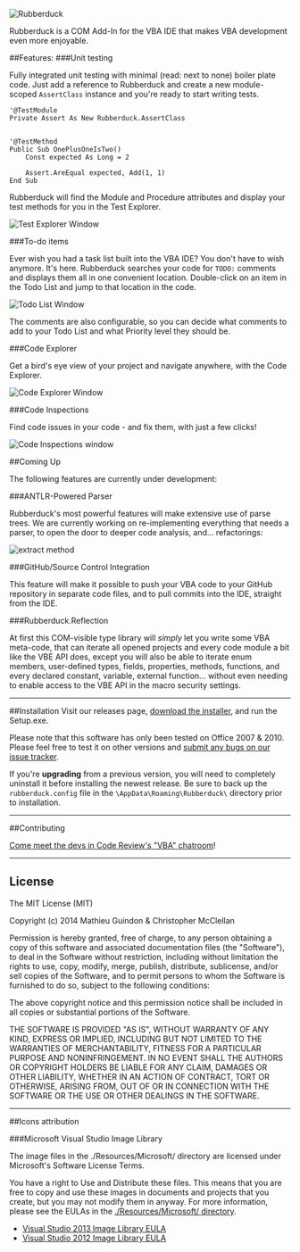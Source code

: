 ![Rubberduck](http://i.stack.imgur.com/taIMg.png)

Rubberduck is a COM Add-In for the VBA IDE that makes VBA development even more enjoyable. 

##Features:
###Unit testing

Fully integrated unit testing with minimal (read: next to none) boiler plate code. Just add a reference to Rubberduck and create a new module-scoped `AssertClass` instance and you're ready to start writing tests. 

    '@TestModule
    Private Assert As New Rubberduck.AssertClass
    
    
    '@TestMethod
    Public Sub OnePlusOneIsTwo()
        Const expected As Long = 2
        
        Assert.AreEqual expected, Add(1, 1)
    End Sub

Rubberduck will find the Module and Procedure attributes and display your test methods for you in the Test Explorer.

![Test Explorer Window](http://imgur.com/NepssQ8.png)

###To-do items

Ever wish you had a task list built into the VBA IDE? You don't have to wish anymore. It's here. Rubberduck searches your code for `TODO:` comments and displays them all in one convenient location. Double-click on an item in the Todo List and jump to that location in the code. 

![Todo List Window](http://imgur.com/Xl1hfcQ.png)

The comments are also configurable, so you can decide what comments to add to your Todo List and what Priority level they should be.

###Code Explorer

Get a bird's eye view of your project and navigate anywhere, with the Code Explorer.

![Code Explorer Window](http://i.imgur.com/bkDOB4w.png)

###Code Inspections

Find code issues in your code - and fix them, with just a few clicks!

![Code Inspections window](http://i.imgur.com/djvt8H5.png)

##Coming Up

The following features are currently under development:

###ANTLR-Powered Parser

Rubberduck's most powerful features will make extensive use of parse trees. We are currently working on re-implementing everything that needs a parser, to open the door to deeper code analysis, and... refactorings:

![extract method](http://i.stack.imgur.com/FhUwt.png)

###GitHub/Source Control Integration

This feature will make it possible to push your VBA code to your GitHub repository in separate code files, and to pull commits into the IDE, straight from the IDE.

###Rubberduck.Reflection

At first this COM-visible type library will *simply* let you write some VBA meta-code, that can iterate all opened projects and every code module a bit like the VBE API does, except you will also be able to iterate enum members, user-defined types, fields, properties, methods, functions, and every declared constant, variable, external function... without even needing to enable access to the VBE API in the macro security settings.

---

##Installation 
Visit our releases page, [download the installer](https://github.com/retailcoder/Rubberduck/releases/tag/v1.01-alpha2), and run the Setup.exe. 

Please note that this software has only been tested on Office 2007 & 2010.
Please feel free to test it on other versions and [submit any bugs on our issue tracker](https://github.com/retailcoder/Rubberduck/issues).

If you're **upgrading** from a previous version, you will need to completely uninstall it before installing the newest release. Be sure to back up the `rubberduck.config` file in the `\AppData\Roaming\Rubberduck\` directory prior to installation.

---

##Contributing

[Come meet the devs in Code Review's "VBA" chatroom](http://chat.stackexchange.com/rooms/14929/vba)!

---

## License

The MIT License (MIT)

Copyright (c) 2014 Mathieu Guindon & Christopher McClellan

Permission is hereby granted, free of charge, to any person obtaining a copy
of this software and associated documentation files (the "Software"), to deal
in the Software without restriction, including without limitation the rights
to use, copy, modify, merge, publish, distribute, sublicense, and/or sell
copies of the Software, and to permit persons to whom the Software is
furnished to do so, subject to the following conditions:

The above copyright notice and this permission notice shall be included in all
copies or substantial portions of the Software.

THE SOFTWARE IS PROVIDED "AS IS", WITHOUT WARRANTY OF ANY KIND, EXPRESS OR
IMPLIED, INCLUDING BUT NOT LIMITED TO THE WARRANTIES OF MERCHANTABILITY,
FITNESS FOR A PARTICULAR PURPOSE AND NONINFRINGEMENT. IN NO EVENT SHALL THE
AUTHORS OR COPYRIGHT HOLDERS BE LIABLE FOR ANY CLAIM, DAMAGES OR OTHER
LIABILITY, WHETHER IN AN ACTION OF CONTRACT, TORT OR OTHERWISE, ARISING FROM,
OUT OF OR IN CONNECTION WITH THE SOFTWARE OR THE USE OR OTHER DEALINGS IN THE
SOFTWARE.

---   

##Icons attribution

###Microsoft Visual Studio Image Library

The image files in the ./Resources/Microsoft/ directory are licensed under Microsoft's Software License Terms.

You have a right to Use and Distribute these files. This means that you are free to copy and use these images in documents and projects that you create, but you may not modify them in anyway. For more information, please see the EULAs in the [./Resources/Microsoft/ directory](https://github.com/retailcoder/Rubberduck/tree/master/RetailCoder.VBE/Resources/Microsoft).

 * [Visual Studio 2013 Image Library EULA](https://github.com/retailcoder/Rubberduck/blob/master/RetailCoder.VBE/Resources/Microsoft/Visual%20Studio%202013%20Image%20Library%20EULA.rtf)
 * [Visual Studio 2012 Image Library EULA](https://github.com/retailcoder/Rubberduck/blob/master/RetailCoder.VBE/Resources/Microsoft/Visual%20Studio%202012%20Image%20Library%20EULA.rtf)

